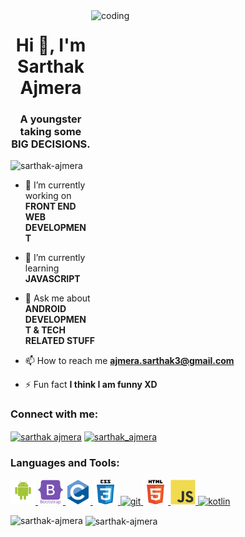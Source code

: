 <img align="right" alt="coding" width="375" height="509"  src="https://library.kissclipart.com/20180915/seq/kissclipart-software-engineer-clipart-programmer-computer-soft-d3b78649ef4a485f.png" >
     
<h1 align="center">Hi 👋, I'm Sarthak Ajmera</h1>
<h3 align="center">A youngster taking some BIG DECISIONS.</h3>

<p align="left"> <img src="https://komarev.com/ghpvc/?username=sarthak-ajmera&label=Profile%20views&color=0e75b6&style=flat" alt="sarthak-ajmera" /> </p>

- 🔭 I’m currently working on **FRONT END WEB DEVELOPMENT**

- 🌱 I’m currently learning **JAVASCRIPT**

- 💬 Ask me about **ANDROID DEVELOPMENT & TECH RELATED STUFF**

- 📫 How to reach me **ajmera.sarthak3@gmail.com**

- ⚡ Fun fact **I think I am funny XD**

<h3 align="left">Connect with me:</h3>
<p align="left">
<a href="https://linkedin.com/in/sarthak ajmera" target="blank"><img align="center" src="https://raw.githubusercontent.com/rahuldkjain/github-profile-readme-generator/master/src/images/icons/Social/linked-in-alt.svg" alt="sarthak ajmera" height="30" width="40" /></a>
<a href="https://instagram.com/sarthak_ajmera" target="blank"><img align="center" src="https://raw.githubusercontent.com/rahuldkjain/github-profile-readme-generator/master/src/images/icons/Social/instagram.svg" alt="sarthak_ajmera" height="30" width="40" /></a>
</p>

<h3 align="left">Languages and Tools:</h3>
<p align="left"> <a href="https://developer.android.com" target="_blank" rel="noreferrer"> <img src="https://raw.githubusercontent.com/devicons/devicon/master/icons/android/android-original-wordmark.svg" alt="android" width="40" height="40"/> </a> <a href="https://getbootstrap.com" target="_blank" rel="noreferrer"> <img src="https://raw.githubusercontent.com/devicons/devicon/master/icons/bootstrap/bootstrap-plain-wordmark.svg" alt="bootstrap" width="40" height="40"/> </a> <a href="https://www.cprogramming.com/" target="_blank" rel="noreferrer"> <img src="https://raw.githubusercontent.com/devicons/devicon/master/icons/c/c-original.svg" alt="c" width="40" height="40"/> </a> <a href="https://www.w3schools.com/css/" target="_blank" rel="noreferrer"> <img src="https://raw.githubusercontent.com/devicons/devicon/master/icons/css3/css3-original-wordmark.svg" alt="css3" width="40" height="40"/> </a> <a href="https://git-scm.com/" target="_blank" rel="noreferrer"> <img src="https://www.vectorlogo.zone/logos/git-scm/git-scm-icon.svg" alt="git" width="40" height="40"/> </a> <a href="https://www.w3.org/html/" target="_blank" rel="noreferrer"> <img src="https://raw.githubusercontent.com/devicons/devicon/master/icons/html5/html5-original-wordmark.svg" alt="html5" width="40" height="40"/> </a> <a href="https://developer.mozilla.org/en-US/docs/Web/JavaScript" target="_blank" rel="noreferrer"> <img src="https://raw.githubusercontent.com/devicons/devicon/master/icons/javascript/javascript-original.svg" alt="javascript" width="40" height="40"/> </a> <a href="https://kotlinlang.org" target="_blank" rel="noreferrer"> <img src="https://www.vectorlogo.zone/logos/kotlinlang/kotlinlang-icon.svg" alt="kotlin" width="40" height="40"/> </a> </p>

<p><img align="left" src="https://github-readme-stats.vercel.app/api/top-langs?username=sarthak-ajmera&show_icons=true&locale=en&layout=compact" alt="sarthak-ajmera" /></p>

<p>&nbsp;<img align="center" src="https://github-readme-stats.vercel.app/api?username=sarthak-ajmera&show_icons=true&locale=en" alt="sarthak-ajmera" /></p>

